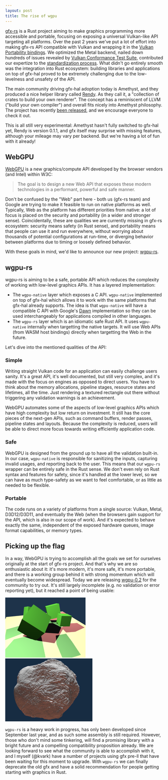 ```yaml
---
layout: post
title: The rise of wgpu
---
```


[gfx-rs](https://github.com/gfx-rs/gfx) is a Rust project aiming to make graphics programming more accessible and portable, focusing on exposing a universal Vulkan-like API targeting all platforms. Over the past 2 years we've put a lot of effort into making gfx-rs API compatible with Vulkan and wrapping it in the [Vulkan Portability bindings](https://github.com/gfx-rs/portability). We optimized the Metal backend, nailed down hundreds of issues revealed by [Vulkan Conformance Test Suite](https://github.com/KhronosGroup/VK-GL-CTS), contributed our expertize to the [standardization process](https://github.com/KhronosGroup/Vulkan-Portability). What didn't go entirely smooth was the integration into Rust ecosystem: building libraries and applications on top of gfx-hal proved to be extremely challenging due to the low-levelness and unsafety of the API.

The main community driving gfx-hal adoption today is Amethyst, and they produced a nice helper library called [Rendy](https://github.com/omni-viral/rendy). As they call it, a "collection of crates to build your own renderer". The concept has a reminiscent of LLVM ("build your own compiler") and overall fits nicely into Amethyst philosophy. The project has recently [been released](https://community.amethyst-engine.org/t/rendy-is-released/459), and we encourage everyone to check it out.

This is all still very experimental: Amethyst hasn't fully switched to gfx-hal yet, Rendy is version 0.1.1, and gfx itself may surprise with missing features, although your mileage may vary per backend. But we're having a lot of fun with it already!

## WebGPU

[WebGPU](https://www.w3.org/community/gpu/) is a new graphics/compute API developed by the browser vendors (and Intel) within W3C:
> The goal is to design a new Web API that exposes these modern technologies in a performant, powerful and safe manner.

Don't be confused by the "Web" part here - both us (gfx-rs team) and Google are trying to make it feasible to run on native platforms as well. Typically, Web as the platform has different priorities from native: a lot of focus is placed on the security and portability (in a wider and stronger sense). Coincidentally, these are qualities we are currently missing in gfx-rs ecosystem: security means safety (in Rust sense), and portability means that people can use it and run everywhere, without worrying about thousands of potential configurations at run-time, or diverging behavior between platforms due to timing or loosely defined behavior.

With these goals in mind, we'd like to announce our new project: [wgpu-rs](https://github.com/gfx-rs/wgpu).

## wgpu-rs

wgpu-rs is aiming to be a safe, portable API which reduces the complexity of working with low-level graphics APIs. It has a layered implementation:

- The `wgpu-native` layer which exposes a C API. `wgpu-native` implemented on top of gfx-hal which allows it to work with the same platforms that gfx-hal already supports. The idea is that `wgpu-native` will have a compatible C API with Google's [Dawn](https://dawn.googlesource.com/daw) implementation so they can be used interchangeably for applications compiled in other languages.
- The `wgpu-rs` layer which is an idiomatic safe Rust API. It uses `wgpu-native` internally when targetting the native targets. It will use Web APIs (from WASM host bindings) directly when targetting the Web in the future.

Let's dive into the mentioned qualities of the API:

### Simple

Writing straight Vulkan code for an application can easily challenge users sanity. It's a great API, it's well documented, but still very complex, and it's made with the focus on engines as opposed to direct users. You have to think about the memory allocations, pipeline stages, resource states and lifetimes, all the time. Just rendering a textured rectangle out there without triggering any validation warnings is an achievement.

WebGPU automates some of the aspects of low-level graphics APIs which have high complexity but low return on investment. It still has the core pieces of the next-gen APIs, such as command buffers, render passes, pipeline states and layouts. Because the complexity is reduced, users will be able to direct more focus towards writing efficiently application code.

### Safe

WebGPU is designed from the ground up to have all the validation built-in. In our case, `wgpu-native` is responsible for sanitizing the inputs, capturing invalid usages, and reporting back to the user. This means that our `wgpu-rs` wrapper can be entirely safe in the Rust sense. We don't even rely on Rust syntax and features for safety, since it's handled at the lower level, so we can have as much type-safety as we want to feel comfortable, or as little as needed to be flexible.

### Portable

The code runs on a variety of platforms from a single source: Vulkan, Metal, D3D12/D3D11, and eventually the Web (when the browsers gain support for the API, which is also in our scope of work). And it's expected to behave exactly the same, independent of the exposed hardware queues, image format capabilities, or memory types.

## Picking up the flag

In a way, WebGPU is trying to accomplish all the goals we set for ourselves originally at the start of gfx-rs project. And that's why we are so enthusiastic about it: it's more modern, it's more safe, it's more portable, and there is a working group behind it with strong momentum which will eventually become widespread. Today we are releasing [wgpu-0.2](https://crates.io/crates/wgpu/0.2.0) for the community to try out. It's still largely incomplete (e.g. no validation or error reporting yet), but it reached a point of being usable:

![WGPU shadow](/img/wgpu-shadow.png) ![WGPU asteroid](/img/wgpu-asteroid-giger.png)

`wgpu-rs` is a heavy work in progress, has only been developed since September last year, and as such some assembly is still required. However, those who don't mind some tinkering, will find a promising library with a bright future and a compelling compatibility proposition already. We are looking forward to see what the community is able to accomplish with it, and I myself (@kvark) have a number of projects using gfx pre-ll that have been waiting for this moment to upgrade. With `wgpu-rs` we can finally deprecate the old gfx and have a solid recommendation for people getting starting with graphics in Rust.

